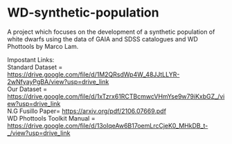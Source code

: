 # WD-synthetic-population
A project which focuses on the development of a synthetic population of white dwarfs using the data of GAIA and SDSS catalogues and WD Phottools by Marco Lam.

Impostant Links: <br />
Standard Dataset = https://drive.google.com/file/d/1M2QRsdWp4W_48JJtLLYR-2wNfyayPgBA/view?usp=drive_link <br />
Our Dataset = https://drive.google.com/file/d/1xTzrx61RCTBcmwcVHmYse9w79iKxbGZ_/view?usp=drive_link <br />
N.G Fusillo Paper= https://arxiv.org/pdf/2106.07669.pdf <br />
WD Phottools Toolkit Manual = https://drive.google.com/file/d/13oIqeAw6B17oemLrcCjeK0_MHkDB_t-_/view?usp=drive_link
